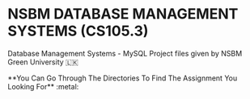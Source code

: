 # NSBM DATABASE MANAGEMENT SYSTEMS (CS105.3)
Database Management Systems - MySQL Project files given by NSBM Green University 🇱🇰
<div>
**You Can Go Through The Directories To Find The Assignment You Looking For** :metal:
</div>
